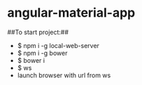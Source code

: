 # angular-material-app

##To start project:##
  - $ npm i -g local-web-server
  - $ npm i -g bower
  - $ bower i
  - $ ws
  - launch browser with url from ws
